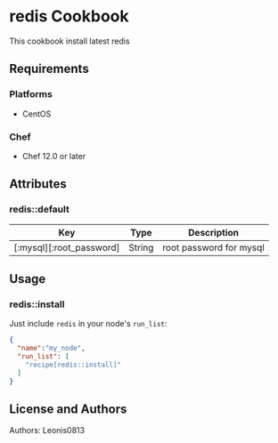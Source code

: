 # redis Cookbook

This cookbook install latest redis

## Requirements

### Platforms

- CentOS

### Chef

- Chef 12.0 or later

## Attributes

### redis::default

|Key                     |Type  |Description            |
|------------------------|------|-----------------------|
|[:mysql][:root_password]|String|root password for mysql|

## Usage

### redis::install

Just include `redis` in your node's `run_list`:

```json
{
  "name":"my_node",
  "run_list": [
    "recipe[redis::install]"
  ]
}
```

## License and Authors

Authors: Leonis0813
